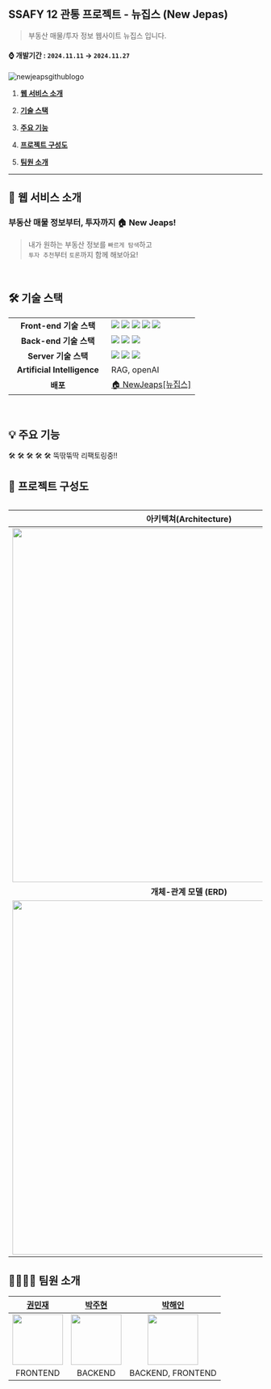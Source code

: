 ## SSAFY 12 관통 프로젝트 - 뉴집스 (New Jepas) 
> 부동산 매물/투자 정보 웹사이트 뉴집스 입니다. </br>
#### ⌚️ 개발기간  :  ` 2024.11.11 ` → `2024.11.27`

![newjeapsgithublogo](https://github.com/user-attachments/assets/5870cf40-edc3-4005-879e-091ec0a903bc)

1. [**웹 서비스 소개**](#1)

2. [**기술 스택**](#2)

3. [**주요 기능**](#3)

4. [**프로젝트 구성도**](#4)
  
5. [**팀원 소개**](#5)

<hr />

<div id="1"></div>

## 📌 웹 서비스 소개

### **부동산 매물 정보부터, 투자까지 🏠 New Jeaps!**

> 내가 원하는 부동산 정보를 `빠르게 탐색`하고 </br>
> `투자 추천`부터 `토론`까지 함께 해보아요!


<br />

<div id="2"></div>

## 🛠 기술 스택

<table align="center">
  <tr>
    <td align="center" width="180"><strong>Front-end 기술 스택</strong></td>
    <td>
      <div>
        <img src="https://img.shields.io/badge/JavaScript-3178C6?&logo=javascript&logoColor=white"/>
        <img src="https://img.shields.io/badge/Vue.js-61DAFB?&logo=vue.js&logoColor=white"/>
        <img src="https://img.shields.io/badge/pinia-FF4154?&logo=pinia&logoColor=white"/>
        <img src="https://img.shields.io/badge/vite-C865B9?&logo=vite&logoColor=white"/>
        <img src="https://img.shields.io/badge/Axios-5A29E4?&logo=Axios&logoColor=white"/>
      </div>
    </td>
  </tr>
  <tr>
    <td align="center" width="180"><strong>Back-end 기술 스택</strong></td>
    <td>
        <img src="https://img.shields.io/badge/SpringBoot-6DB33F?style=  &logo=springboot&logoColor=white"/>
        <img src="https://img.shields.io/badge/MySQL-4479A1?style=  &logo=mysql&logoColor=white"/>
        <img src="https://img.shields.io/badge/MyBatis-212121?style=  &logo=mybatis&logoColor=white"/>
    </td>
  </tr>
  <tr>
    <td align="center" width="180"><strong>Server 기술 스택</strong></td>
    <td>
        <img src="https://img.shields.io/badge/NGINX-009639?style=  &logo=nginx&logoColor=white"/>
        <img src="https://img.shields.io/badge/Docker-2496ED?style=  &logo=docker&logoColor=white"/>
        <img src="https://img.shields.io/badge/AmazonRDS-232F3E?style=  &logo=amazonaws&logoColor=white"/>
  </tr>
    <tr>
    <td align="center"><strong>Artificial Intelligence</strong></td>
    <td>
      RAG, openAI
    </td>
  </tr>
  <tr>
    <td align="center"><strong>배포</strong></td>
    <td>
      <a href="https://newjeaps.com" target="_blank">
        🏠 NewJeaps[뉴집스]
      </a>
    </td>
  </tr>
<table>

<br />

<div id="3"></div>

## 💡 주요 기능

🛠 🛠 🛠 🛠 🛠 
뚝딲뚞딱 리팩토링중!!
<!--
### **싸피생들이 함께 만들어가는 지도 큐레이팅 서비스, SSAPIN** ✈️

> 취향부터 장소, 시간까지 너무 많은 것을 고려하다가 결국 **같은 곳**을 찾아가시나요? 🚶🏻‍♀️🚶🏻
>
> 오프라인을 통해 새로운 지역을 탐험해야하나요?
>
> 이제는 **SSAPIN, 싸핀**에서 쉽고 빠르게 장소를 찾고 추천해보세요 ! 📌

<br />-->


<div id="4"></div>

## 📂 프로젝트 구성도

|                                               <div align="center">아키텍쳐(Architecture)</div>                                                |
| :------------------------------------------------------------------------------------------------------------------------------------------: |
|        <img src="https://github.com/user-attachments/assets/1666b248-3d22-47a3-86ad-85a46b84e6c5" width="700"/>        |
|                                                           **개체-관계 모델 (ERD)**                                                           |
| <img src="https://github.com/user-attachments/assets/66dc566e-7ddf-484b-8114-e652fe94de2e" width="700"  /> |

<div id="5"></div>

## 👨‍👩‍👧‍👦 팀원 소개

|[권민재](https://github.com/gomminjae)|[박주현](https://github.com/juuhyeon)|[박해인](https://github.com/femmefatalehaein)|
|:---:|:---:|:---:|
| <img src="https://avatars.githubusercontent.com/u/48856104?v=4" width="100">  | <img src="https://avatars.githubusercontent.com/u/114290599?v=4" width="100">|<img src="https://avatars.githubusercontent.com/u/75514808?v=4" width="100">|
| FRONTEND | BACKEND | BACKEND, FRONTEND |

<br />
